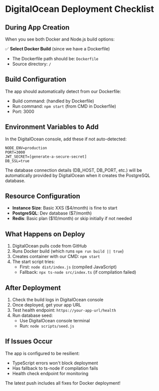 # DigitalOcean Deployment Checklist

## During App Creation

When you see both Docker and Node.js build options:

✅ **Select Docker Build** (since we have a Dockerfile)
- The Dockerfile path should be: `Dockerfile`
- Source directory: `/`

## Build Configuration

The app should automatically detect from our Dockerfile:
- Build command: (handled by Dockerfile)
- Run command: `npm start` (from CMD in Dockerfile)
- Port: 3000

## Environment Variables to Add

In the DigitalOcean console, add these if not auto-detected:

```
NODE_ENV=production
PORT=3000
JWT_SECRET=[generate-a-secure-secret]
DB_SSL=true
```

The database connection details (DB_HOST, DB_PORT, etc.) will be automatically provided by DigitalOcean when it creates the PostgreSQL database.

## Resource Configuration

- **Instance Size**: Basic XXS ($4/month) is fine to start
- **PostgreSQL**: Dev database ($7/month)
- **Redis**: Basic plan ($10/month) or skip initially if not needed

## What Happens on Deploy

1. DigitalOcean pulls code from GitHub
2. Runs Docker build (which runs `npm run build || true`)
3. Creates container with our CMD: `npm start`
4. The start script tries:
   - First: `node dist/index.js` (compiled JavaScript)
   - Fallback: `npx ts-node src/index.ts` (if compilation failed)

## After Deployment

1. Check the build logs in DigitalOcean console
2. Once deployed, get your app URL
3. Test health endpoint: `https://your-app-url/health`
4. Run database seed: 
   - Use DigitalOcean console terminal
   - Run: `node scripts/seed.js`

## If Issues Occur

The app is configured to be resilient:
- TypeScript errors won't block deployment
- Has fallback to ts-node if compilation fails
- Health check endpoint for monitoring

The latest push includes all fixes for Docker deployment!